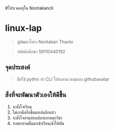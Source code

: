#โปรเจคอยุใน Nontakancli

# linux-lap

> ผู้พัฒนาโครง Nontakan Thaoto

> รหัสนักศึกษา 59110440192

## จุดประสงค์

> ฝึกใช้ pythin ทำ CLI โปรแกรม ตามแบบ githubavatar

## สิ่งที่จะพัฒนาตัวเองให้ดีขึ้น

1. จะตั้งใจเรียน
2. ไม่เอามือถือขึ้นมาเล่นอีกแล้ว
3. จะตั้งใจอ่านสอบปลายภาคทุกวิชา
4. จะพยายามตื่นมาเข้าเรียนเช้าให้ทัน
